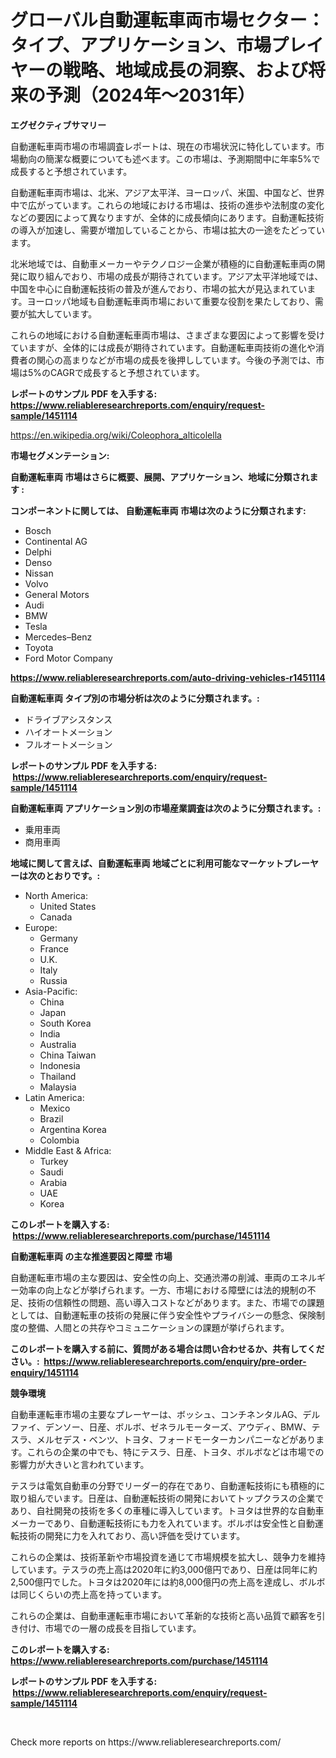 <p><h1>グローバル自動運転車両市場セクター：タイプ、アプリケーション、市場プレイヤーの戦略、地域成長の洞察、および将来の予測（2024年〜2031年）</h1></p><p><strong>エグゼクティブサマリー</strong></p>
<p><p>自動運転車両市場の市場調査レポートは、現在の市場状況に特化しています。市場動向の簡潔な概要についても述べます。この市場は、予測期間中に年率5%で成長すると予想されています。</p><p>自動運転車両市場は、北米、アジア太平洋、ヨーロッパ、米国、中国など、世界中で広がっています。これらの地域における市場は、技術の進歩や法制度の変化などの要因によって異なりますが、全体的に成長傾向にあります。自動運転技術の導入が加速し、需要が増加していることから、市場は拡大の一途をたどっています。</p><p>北米地域では、自動車メーカーやテクノロジー企業が積極的に自動運転車両の開発に取り組んでおり、市場の成長が期待されています。アジア太平洋地域では、中国を中心に自動運転技術の普及が進んでおり、市場の拡大が見込まれています。ヨーロッパ地域も自動運転車両市場において重要な役割を果たしており、需要が拡大しています。</p><p>これらの地域における自動運転車両市場は、さまざまな要因によって影響を受けていますが、全体的には成長が期待されています。自動運転車両技術の進化や消費者の関心の高まりなどが市場の成長を後押ししています。今後の予測では、市場は5%のCAGRで成長すると予想されています。</p></p>
<p><strong>レポートのサンプル PDF を入手する: <a href="https://www.reliableresearchreports.com/enquiry/request-sample/1451114">https://www.reliableresearchreports.com/enquiry/request-sample/1451114</a></strong></p>
<p><a href="https://en.wikipedia.org/wiki/Coleophora_alticolella">https://en.wikipedia.org/wiki/Coleophora_alticolella</a></p>
<p><strong>市場セグメンテーション:</strong></p>
<p><strong> 自動運転車両 市場はさらに概要、展開、アプリケーション、地域に分類されます :</strong></p>
<p><strong>コンポーネントに関しては、 自動運転車両 市場は次のように分類されます: &nbsp;</strong></p>
<p><ul><li>Bosch</li><li>Continental AG</li><li>Delphi</li><li>Denso</li><li>Nissan</li><li>Volvo</li><li>General Motors</li><li>Audi</li><li>BMW</li><li>Tesla</li><li>Mercedes–Benz</li><li>Toyota</li><li>Ford Motor Company</li></ul></p>
<p><strong><a href="https://www.reliableresearchreports.com/auto-driving-vehicles-r1451114">https://www.reliableresearchreports.com/auto-driving-vehicles-r1451114</a></strong></p>
<p><strong> 自動運転車両 タイプ別の市場分析は次のように分類されます。:</strong></p>
<p><ul><li>ドライブアシスタンス</li><li>ハイオートメーション</li><li>フルオートメーション</li></ul></p>
<p><strong>レポートのサンプル PDF を入手する: &nbsp;<a href="https://www.reliableresearchreports.com/enquiry/request-sample/1451114">https://www.reliableresearchreports.com/enquiry/request-sample/1451114</a></strong></p>
<p><strong> 自動運転車両 アプリケーション別の市場産業調査は次のように分類されます。:</strong></p>
<p><ul><li>乗用車両</li><li>商用車両</li></ul></p>
<p><strong>地域に関して言えば、自動運転車両 地域ごとに利用可能なマーケットプレーヤーは次のとおりです。:</strong></p>
<p><ul>
    <li>
        North America:
        <ul>
            <li>United States</li>
            <li>Canada</li>
        </ul>
    </li>
    <li>
        Europe:
        <ul>
            <li>Germany</li>
            <li>France</li>
            <li>U.K.</li>
            <li>Italy</li>
            <li>Russia</li>
        </ul>
    </li>
    <li>
        Asia-Pacific:
        <ul>
            <li>China</li>
            <li>Japan</li>
            <li>South Korea</li>
            <li>India</li>
            <li>Australia</li>
            <li>China Taiwan</li>
            <li>Indonesia</li>
            <li>Thailand</li>
            <li>Malaysia</li>
        </ul>
    </li>
    <li>
        Latin America:
        <ul>
            <li>Mexico</li>
            <li>Brazil</li>
            <li>Argentina Korea</li>
            <li>Colombia</li>
        </ul>
    </li>
    <li>
        Middle East & Africa:
        <ul>
            <li>Turkey</li>
            <li>Saudi</li>
            <li>Arabia</li>
            <li>UAE</li>
            <li>Korea</li>
        </ul>
    </li>
    </ul></p>
<p><strong>このレポートを購入する: &nbsp;<a href="https://www.reliableresearchreports.com/purchase/1451114">https://www.reliableresearchreports.com/purchase/1451114</a></strong></p>
<p><strong>自動運転車両 の主な推進要因と障壁 市場</strong></p>
<p><p>自動運転車市場の主な要因は、安全性の向上、交通渋滞の削減、車両のエネルギー効率の向上などが挙げられます。一方、市場における障壁には法的規制の不足、技術の信頼性の問題、高い導入コストなどがあります。また、市場での課題としては、自動運転車の技術の発展に伴う安全性やプライバシーの懸念、保険制度の整備、人間との共存やコミュニケーションの課題が挙げられます。</p></p>
<p><strong>このレポートを購入する前に、質問がある場合は問い合わせるか、共有してください。:&nbsp; <a href="https://www.reliableresearchreports.com/enquiry/pre-order-enquiry/1451114">https://www.reliableresearchreports.com/enquiry/pre-order-enquiry/1451114</a></strong></p>
<p><strong>競争環境</strong></p>
<p><p>自動車運転車市場の主要なプレーヤーは、ボッシュ、コンチネンタルAG、デルファイ、デンソー、日産、ボルボ、ゼネラルモーターズ、アウディ、BMW、テスラ、メルセデス・ベンツ、トヨタ、フォードモーターカンパニーなどがあります。これらの企業の中でも、特にテスラ、日産、トヨタ、ボルボなどは市場での影響力が大きいと言われています。</p><p>テスラは電気自動車の分野でリーダー的存在であり、自動運転技術にも積極的に取り組んでいます。日産は、自動運転技術の開発においてトップクラスの企業であり、自社開発の技術を多くの車種に導入しています。トヨタは世界的な自動車メーカーであり、自動運転技術にも力を入れています。ボルボは安全性と自動運転技術の開発に力を入れており、高い評価を受けています。</p><p>これらの企業は、技術革新や市場投資を通じて市場規模を拡大し、競争力を維持しています。テスラの売上高は2020年に約3,000億円であり、日産は同年に約2,500億円でした。トヨタは2020年には約8,000億円の売上高を達成し、ボルボは同じくらいの売上高を持っています。</p><p>これらの企業は、自動車運転車市場において革新的な技術と高い品質で顧客を引き付け、市場での一層の成長を目指しています。</p></p>
<p><strong>このレポートを購入する: &nbsp; <a href="https://www.reliableresearchreports.com/purchase/1451114">https://www.reliableresearchreports.com/purchase/1451114</a></strong></p>
<p><strong>レポートのサンプル PDF を入手する: &nbsp;<a href="https://www.reliableresearchreports.com/enquiry/request-sample/1451114">https://www.reliableresearchreports.com/enquiry/request-sample/1451114</a></strong><strong></strong></p>
<p>&nbsp;</p>
<p>Check more reports on https://www.reliableresearchreports.com/</p>